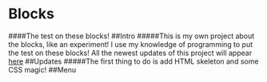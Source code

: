 # Blocks
####The test on these blocks!
##Intro
#####This is my own project about the blocks, like an experiment! I use my knowledge of programming to put the test on these blocks! All the newest updates of this project will appear [here](https://github.com/Kenny12366/Blocks/blob/master/README.md#updates)
##Updates
#####The first thing to do is add HTML skeleton and some CSS magic!
##Menu
